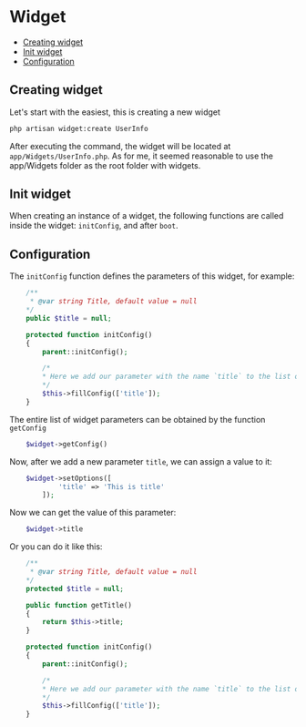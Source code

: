 # Widget

- [Creating widget](#creating-widget)
- [Init widget](#init-widget)
- [Configuration](#configuration)

Creating widget
---

Let's start with the easiest, this is creating a new widget

```bash
php artisan widget:create UserInfo
```

After executing the command, the widget will be located at `app/Widgets/UserInfo.php`. 
As for me, it seemed reasonable to use the app/Widgets folder as the root folder with widgets.

Init widget
---

When creating an instance of a widget, the following functions are called inside the widget: `initConfig`, and after `boot`.


Configuration
---

The `initConfig` function defines the parameters of this widget, for example:

```php
    /**
     * @var string Title, default value = null
    */
    public $title = null;

    protected function initConfig()
    {
        parent::initConfig();

        /*
        * Here we add our parameter with the name `title` to the list of already available parameters.
        */
        $this->fillConfig(['title']);
    }
```

The entire list of widget parameters can be obtained by the function `getConfig`

```php
    $widget->getConfig()
```

Now, after we add a new parameter `title`, we can assign a value to it:

```php
    $widget->setOptions([
            'title' => 'This is title'
        ]);
```

Now we can get the value of this parameter:

```php
    $widget->title
```

Or you can do it like this:

```php
    /**
     * @var string Title, default value = null
    */
    protected $title = null;

    public function getTitle()
    {
        return $this->title;
    }

    protected function initConfig()
    {
        parent::initConfig();

        /*
        * Here we add our parameter with the name `title` to the list of already available parameters.
        */
        $this->fillConfig(['title']);
    }
```